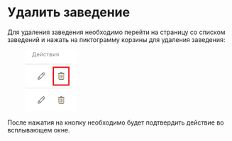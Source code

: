 # Удалить заведение

Для удаления заведения необходимо перейти на страницу со списком заведений и нажать на пиктограмму корзины для удаления заведения:

<figure><img src="../../.gitbook/assets/image (9).png" alt=""><figcaption></figcaption></figure>

После нажатия на кнопку необходимо будет подтвердить действие во всплывающем окне.
